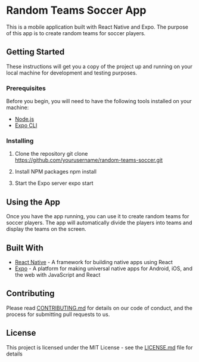 # Random Teams Soccer App

This is a mobile application built with React Native and Expo. The purpose of this app is to create random teams for soccer players.

## Getting Started

These instructions will get you a copy of the project up and running on your local machine for development and testing purposes.

### Prerequisites

Before you begin, you will need to have the following tools installed on your machine:

- [Node.js](https://nodejs.org/en/download/)
- [Expo CLI](https://docs.expo.dev/get-started/installation/)

### Installing

1. Clone the repository
git clone https://github.com/yourusername/random-teams-soccer.git

2. Install NPM packages
npm install

3. Start the Expo server
expo start


## Using the App

Once you have the app running, you can use it to create random teams for soccer players. The app will automatically divide the players into teams and display the teams on the screen.

## Built With

- [React Native](https://reactnative.dev/) - A framework for building native apps using React
- [Expo](https://expo.dev/) - A platform for making universal native apps for Android, iOS, and the web with JavaScript and React

## Contributing

Please read [CONTRIBUTING.md](https://gist.github.com/yourusername/yourcontributingmd) for details on our code of conduct, and the process for submitting pull requests to us.

## License

This project is licensed under the MIT License - see the [LICENSE.md](LICENSE.md) file for details
